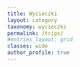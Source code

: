 ```yaml
---
title: Wycieczki
layout: category
taxonomy: wycieczki
permalink: /trips/
#entries_layout: grid
classes: wide
author_profile: true
---
```



